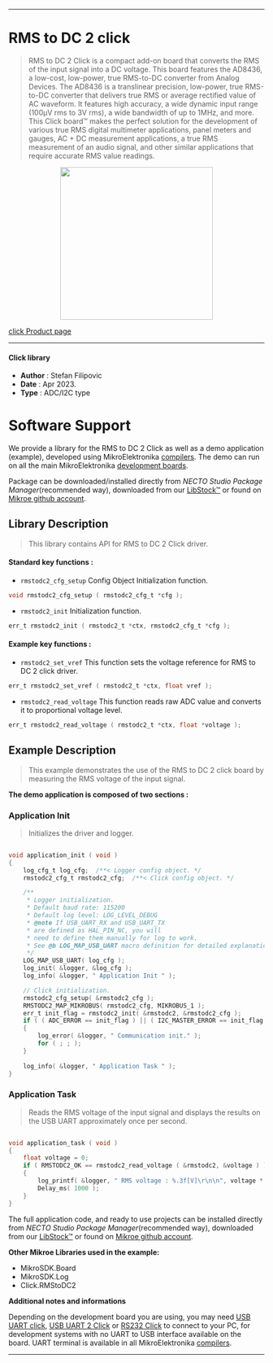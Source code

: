 
---
# RMS to DC 2 click

> RMS to DC 2 Click is a compact add-on board that converts the RMS of the input signal into a DC voltage. This board features the AD8436, a low-cost, low-power, true RMS-to-DC converter from Analog Devices. The AD8436 is a translinear precision, low-power, true RMS-to-DC converter that delivers true RMS or average rectified value of AC waveform. It features high accuracy, a wide dynamic input range (100μV rms to 3V rms), a wide bandwidth of up to 1MHz, and more. This Click board™ makes the perfect solution for the development of various true RMS digital multimeter applications, panel meters and gauges, AC + DC measurement applications, a true RMS measurement of an audio signal, and other similar applications that require accurate RMS value readings.

<p align="center">
  <img src="https://download.mikroe.com/images/click_for_ide/rmstodc2_click.png" height=300px>
</p>

[click Product page](https://www.mikroe.com/rms-to-dc-2-click)

---


#### Click library

- **Author**        : Stefan Filipovic
- **Date**          : Apr 2023.
- **Type**          : ADC/I2C type


# Software Support

We provide a library for the RMS to DC 2 Click
as well as a demo application (example), developed using MikroElektronika
[compilers](https://www.mikroe.com/necto-studio).
The demo can run on all the main MikroElektronika [development boards](https://www.mikroe.com/development-boards).

Package can be downloaded/installed directly from *NECTO Studio Package Manager*(recommended way), downloaded from our [LibStock&trade;](https://libstock.mikroe.com) or found on [Mikroe github account](https://github.com/MikroElektronika/mikrosdk_click_v2/tree/master/clicks).

## Library Description

> This library contains API for RMS to DC 2 Click driver.

#### Standard key functions :

- `rmstodc2_cfg_setup` Config Object Initialization function.
```c
void rmstodc2_cfg_setup ( rmstodc2_cfg_t *cfg );
```

- `rmstodc2_init` Initialization function.
```c
err_t rmstodc2_init ( rmstodc2_t *ctx, rmstodc2_cfg_t *cfg );
```

#### Example key functions :

- `rmstodc2_set_vref` This function sets the voltage reference for RMS to DC 2 click driver.
```c
err_t rmstodc2_set_vref ( rmstodc2_t *ctx, float vref );
```

- `rmstodc2_read_voltage` This function reads raw ADC value and converts it to proportional voltage level.
```c
err_t rmstodc2_read_voltage ( rmstodc2_t *ctx, float *voltage );
```

## Example Description

> This example demonstrates the use of the RMS to DC 2 click board by measuring the RMS voltage of the input signal.

**The demo application is composed of two sections :**

### Application Init

> Initializes the driver and logger.

```c

void application_init ( void )
{
    log_cfg_t log_cfg;  /**< Logger config object. */
    rmstodc2_cfg_t rmstodc2_cfg;  /**< Click config object. */

    /** 
     * Logger initialization.
     * Default baud rate: 115200
     * Default log level: LOG_LEVEL_DEBUG
     * @note If USB_UART_RX and USB_UART_TX 
     * are defined as HAL_PIN_NC, you will 
     * need to define them manually for log to work. 
     * See @b LOG_MAP_USB_UART macro definition for detailed explanation.
     */
    LOG_MAP_USB_UART( log_cfg );
    log_init( &logger, &log_cfg );
    log_info( &logger, " Application Init " );

    // Click initialization.
    rmstodc2_cfg_setup( &rmstodc2_cfg );
    RMSTODC2_MAP_MIKROBUS( rmstodc2_cfg, MIKROBUS_1 );
    err_t init_flag = rmstodc2_init( &rmstodc2, &rmstodc2_cfg );
    if ( ( ADC_ERROR == init_flag ) || ( I2C_MASTER_ERROR == init_flag ) )
    {
        log_error( &logger, " Communication init." );
        for ( ; ; );
    }
    
    log_info( &logger, " Application Task " );
}

```

### Application Task

> Reads the RMS voltage of the input signal and displays the results on the USB UART approximately once per second.

```c

void application_task ( void )
{
    float voltage = 0;
    if ( RMSTODC2_OK == rmstodc2_read_voltage ( &rmstodc2, &voltage ) ) 
    {
        log_printf( &logger, " RMS voltage : %.3f[V]\r\n\n", voltage * RMSTODC2_RMS_VOLTAGE_COEF );
        Delay_ms( 1000 );
    }
}

```

The full application code, and ready to use projects can be installed directly from *NECTO Studio Package Manager*(recommended way), downloaded from our [LibStock&trade;](https://libstock.mikroe.com) or found on [Mikroe github account](https://github.com/MikroElektronika/mikrosdk_click_v2/tree/master/clicks).

**Other Mikroe Libraries used in the example:**

- MikroSDK.Board
- MikroSDK.Log
- Click.RMStoDC2

**Additional notes and informations**

Depending on the development board you are using, you may need
[USB UART click](https://www.mikroe.com/usb-uart-click),
[USB UART 2 Click](https://www.mikroe.com/usb-uart-2-click) or
[RS232 Click](https://www.mikroe.com/rs232-click) to connect to your PC, for
development systems with no UART to USB interface available on the board. UART
terminal is available in all MikroElektronika
[compilers](https://shop.mikroe.com/compilers).

---

